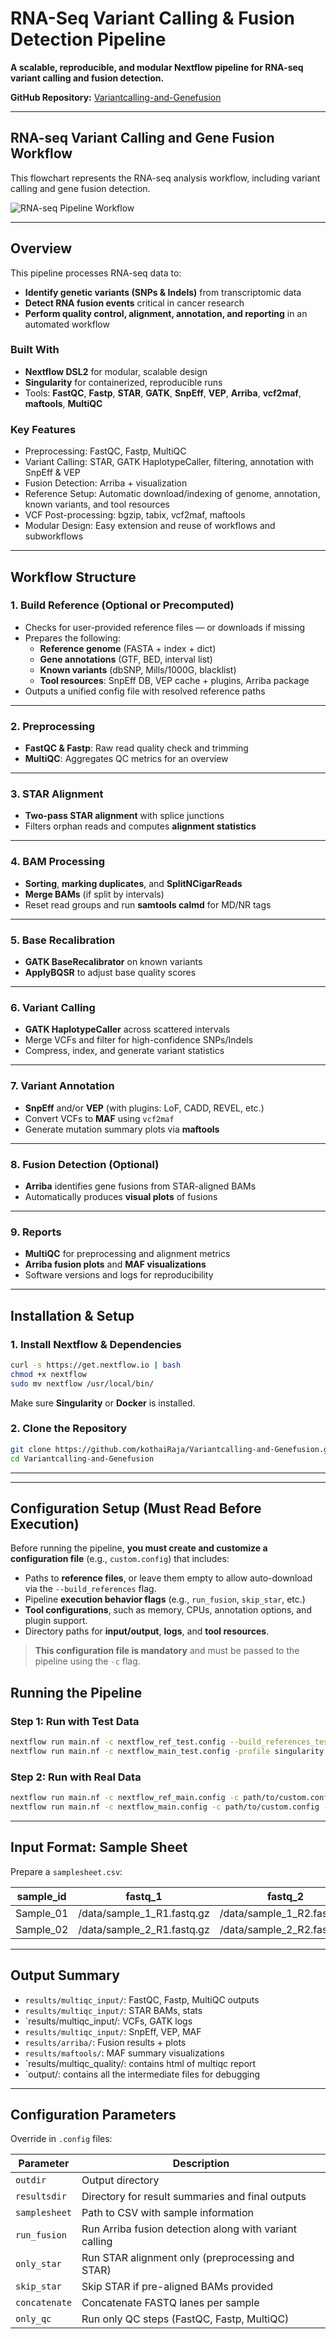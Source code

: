 # RNA-Seq Variant Calling & Fusion Detection Pipeline

**A scalable, reproducible, and modular Nextflow pipeline for RNA-seq variant calling and fusion detection.**

**GitHub Repository:** [Variantcalling-and-Genefusion](https://github.com/kothaiRaja/Variantcalling-and-Genefusion.git)

---

## RNA-seq Variant Calling and Gene Fusion Workflow

This flowchart represents the RNA-seq analysis workflow, including variant calling and gene fusion detection.

![RNA-seq Pipeline Workflow](Documentation/workflow.png)

---

## Overview

This pipeline processes RNA-seq data to:

* **Identify genetic variants (SNPs & Indels)** from transcriptomic data
* **Detect RNA fusion events** critical in cancer research
* **Perform quality control, alignment, annotation, and reporting** in an automated workflow

### Built With

* **Nextflow DSL2** for modular, scalable design
* **Singularity** for containerized, reproducible runs
* Tools: **FastQC**, **Fastp**, **STAR**, **GATK**, **SnpEff**, **VEP**, **Arriba**, **vcf2maf**, **maftools**, **MultiQC**

### Key Features

*  Preprocessing: FastQC, Fastp, MultiQC
*  Variant Calling: STAR, GATK HaplotypeCaller, filtering, annotation with SnpEff & VEP
*  Fusion Detection: Arriba + visualization
*  Reference Setup: Automatic download/indexing of genome, annotation, known variants, and tool resources
*  VCF Post-processing: bgzip, tabix, vcf2maf, maftools
*  Modular Design: Easy extension and reuse of workflows and subworkflows

---

## **Workflow Structure**

### **1. Build Reference (Optional or Precomputed)**

- Checks for user-provided reference files — or downloads if missing  
- Prepares the following:
  - **Reference genome** (FASTA + index + dict)
  - **Gene annotations** (GTF, BED, interval list)
  - **Known variants** (dbSNP, Mills/1000G, blacklist)
  - **Tool resources**: SnpEff DB, VEP cache + plugins, Arriba package
- Outputs a unified config file with resolved reference paths

---

### **2. Preprocessing**

- **FastQC & Fastp**: Raw read quality check and trimming  
- **MultiQC**: Aggregates QC metrics for an overview

---

### **3. STAR Alignment**

- **Two-pass STAR alignment** with splice junctions  
- Filters orphan reads and computes **alignment statistics**

---

### **4. BAM Processing**

- **Sorting**, **marking duplicates**, and **SplitNCigarReads**  
- **Merge BAMs** (if split by intervals)  
- Reset read groups and run **samtools calmd** for MD/NR tags

---

### **5. Base Recalibration**

- **GATK BaseRecalibrator** on known variants  
- **ApplyBQSR** to adjust base quality scores

---

### **6. Variant Calling**

- **GATK HaplotypeCaller** across scattered intervals  
- Merge VCFs and filter for high-confidence SNPs/Indels  
- Compress, index, and generate variant statistics

---

### **7. Variant Annotation**

- **SnpEff** and/or **VEP** (with plugins: LoF, CADD, REVEL, etc.)  
- Convert VCFs to **MAF** using `vcf2maf`  
- Generate mutation summary plots via **maftools**

---

### **8. Fusion Detection (Optional)**

- **Arriba** identifies gene fusions from STAR-aligned BAMs  
- Automatically produces **visual plots** of fusions

---

### **9. Reports**

- **MultiQC** for preprocessing and alignment metrics  
- **Arriba fusion plots** and **MAF visualizations**  
- Software versions and logs for reproducibility

---

## Installation & Setup

### 1. Install Nextflow & Dependencies

```bash
curl -s https://get.nextflow.io | bash
chmod +x nextflow
sudo mv nextflow /usr/local/bin/
```

Make sure **Singularity** or **Docker** is installed.

### 2. Clone the Repository

```bash
git clone https://github.com/kothaiRaja/Variantcalling-and-Genefusion.git
cd Variantcalling-and-Genefusion
```

---
---

##  Configuration Setup (Must Read Before Execution)

Before running the pipeline, **you must create and customize a configuration file** (e.g., `custom.config`) that includes:

-  Paths to **reference files**, or leave them empty to allow auto-download via the `--build_references` flag.
-  Pipeline **execution behavior flags** (e.g., `run_fusion`, `skip_star`, etc.)
-  **Tool configurations**, such as memory, CPUs, annotation options, and plugin support.
-  Directory paths for **input/output**, **logs**, and **tool resources**.

>  **This configuration file is mandatory** and must be passed to the pipeline using the `-c` flag.



## Running the Pipeline

### Step 1: Run with Test Data

```bash
nextflow run main.nf -c nextflow_ref_test.config --build_references_test true -profile singularity
nextflow run main.nf -c nextflow_main_test.config -profile singularity
```

### Step 2: Run with Real Data

```bash
nextflow run main.nf -c nextflow_ref_main.config -c path/to/custom.config --build_references  -profile singularity
nextflow run main.nf -c nextflow_main.config -c path/to/custom.config -profile singularity
```

---

## Input Format: Sample Sheet

Prepare a `samplesheet.csv`:

| sample\_id | fastq\_1                     | fastq\_2                     | strandedness |
| ---------- | ---------------------------- | ---------------------------- | ------------ |
| Sample\_01 | /data/sample\_1\_R1.fastq.gz | /data/sample\_1\_R2.fastq.gz | forward      |
| Sample\_02 | /data/sample\_2\_R1.fastq.gz | /data/sample\_2\_R2.fastq.gz | reverse      |

---

## Output Summary

* `results/multiqc_input/`: FastQC, Fastp, MultiQC outputs
* `results/multiqc_input/`: STAR BAMs, stats
* `results/multiqc_input/: VCFs, GATK logs
* `results/multiqc_input/`: SnpEff, VEP, MAF
* `results/arriba/`: Fusion results + plots
* `results/maftools/`: MAF summary visualizations
* `results/multiqc_quality/: contains html of multiqc report
* `output/: contains all the intermediate files for debugging

---

## Configuration Parameters

Override in `.config` files:

| Parameter       | Description                                                  |
| --------------- | ------------------------------------------------------------ |
| `outdir`        | Output directory                                             |
| `resultsdir`    | Directory for result summaries and final outputs             |
| `samplesheet`   | Path to CSV with sample information                          |
| `run_fusion`    | Run Arriba fusion detection along with variant calling       |
| `only_star`     | Run STAR alignment only (preprocessing and STAR)             |
| `skip_star`     | Skip STAR if pre-aligned BAMs provided                       |
| `concatenate`   | Concatenate FASTQ lanes per sample                           |
| `only_qc`       | Run only QC steps (FastQC, Fastp, MultiQC)                   |



